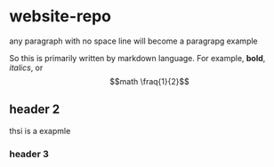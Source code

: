 # website-repo

any paragraph with no space line will become a paragrapg
example

So this is primarily written by markdown language.
For example, **bold**, *italics*, or $$math \fraq{1}{2}$$

## header 2
thsi is a exapmle

### header 3
